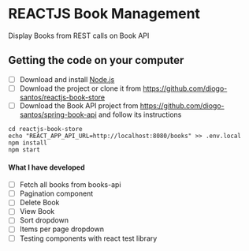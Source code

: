 # REACTJS Book Management
Display Books from REST calls on Book API

## Getting the code on your computer
- [ ] Download and install <a href="https://nodejs.org/en/download/" target="_blank">Node.js</a>
- [ ] Download the project or clone it from https://github.com/diogo-santos/reactjs-book-store
- [ ] Download the Book API project from https://github.com/diogo-santos/spring-book-api and follow its instructions

```
cd reactjs-book-store
echo "REACT_APP_API_URL=http://localhost:8080/books" >> .env.local
npm install
npm start
```

#### What I have developed
- [ ] Fetch all books from books-api
- [ ] Pagination component
- [ ] Delete Book
- [ ] View Book
- [ ] Sort dropdown
- [ ] Items per page dropdown
- [ ] Testing components with react test library
